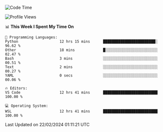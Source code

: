 <!--START_SECTION:waka-->
![Code Time](http://img.shields.io/badge/Code%20Time-578%20hrs%206%20mins-blue)

![Profile Views](http://img.shields.io/badge/Profile%20Views-2-blue)

📊 **This Week I Spent My Time On** 

```text
💬 Programming Languages: 
Python                   12 hrs 15 mins      ████████████████████████░   96.62 % 
Other                    18 mins             █░░░░░░░░░░░░░░░░░░░░░░░░   02.47 % 
Bash                     3 mins              ░░░░░░░░░░░░░░░░░░░░░░░░░   00.51 % 
Text                     2 mins              ░░░░░░░░░░░░░░░░░░░░░░░░░   00.27 % 
YAML                     0 secs              ░░░░░░░░░░░░░░░░░░░░░░░░░   00.06 % 

🔥 Editors: 
VS Code                  12 hrs 41 mins      █████████████████████████   100.00 % 

💻 Operating System: 
WSL                      12 hrs 41 mins      █████████████████████████   100.00 % 
```


 Last Updated on 22/02/2024 01:11:21 UTC
<!--END_SECTION:waka-->
